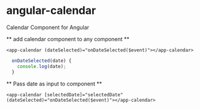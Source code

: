 # angular-calendar
Calendar Component for Angular

** add calendar component to any component **

```angular
<app-calendar (dateSelected)="onDateSelected($event)"></app-calendar>
```
```typescript
  onDateSelected(date) {
    console.log(date);
  }
```

** Pass date as input to component **
```angular
<app-calendar [selectedDate]="selectedDate" (dateSelected)="onDateSelected($event)"></app-calendar>
```
